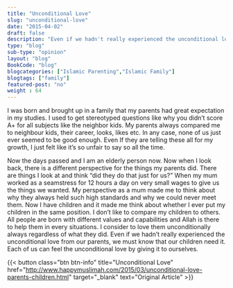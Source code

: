 ```yaml
--- 
title: "Unconditional Love" 
slug: "unconditional-love"
date: "2015-04-02" 
draft: false 
description: "Even if we hadn't really experienced the unconditional love from our parents, we must know that our children need it." 
type: "blog"
sub-type: "opinion" 
layout: "blog" 
BookCode: "blog"
blogcategories: ["Islamic Parenting","Islamic Family"]
blogtags: ["family"]
featured-post: "no"
weight : 64
---  
```

 I was born and brought up in a family that my parents had great expectation in my studies. I used to get stereotyped questions like why you didn&#8217;t score A+ for all subjects like the neighbor kids. My parents always compared me to neighbour kids, their career, looks, likes etc. In any case, none of us just ever seemed to be good enough. Even If they are telling these all for my growth, I just felt like it&#8217;s so unfair to say so all the time.

Now the days passed and I am an elderly person now. Now when I look back, there is a different perspective for the things my parents did. There are things I look at and think “did they do that just for us?” When my mum worked as a seamstress for 12 hours a day on very small wages to give us the things we wanted. My perspective as a mum made me to think about why they always held such high standards and why we could never meet them. Now I have children and it made me think about whether I ever put my children in the same position. I don&#8217;t like to compare my children to others. All people are born with different values and capabilities and Allah is there to help them in every situations. I consider to love them unconditionally always regardless of what they did. Even if we hadn&#8217;t really experienced the unconditional love from our parents, we must know that our children need it. Each of us can feel the unconditional love by giving it to ourselves.

{{< button class="btn btn-info" title="Unconditional Love" href="http://www.happymuslimah.com/2015/03/unconditional-love-parents-children.html" target="_blank" text="Original Article" >}}
